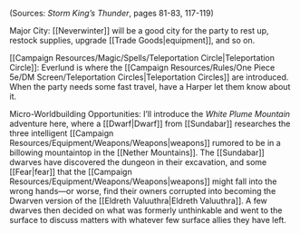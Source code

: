 
(Sources: *Storm King’s Thunder*, pages 81-83, 117-119)

Major City: [[Neverwinter]] will be a good city for the party to rest up, restock supplies, upgrade [[Trade Goods|equipment]], and so on.

[[Campaign Resources/Magic/Spells/Teleportation Circle|Teleportation Circle]]: Everlund is where the [[Campaign Resources/Rules/One Piece 5e/DM Screen/Teleportation Circles|Teleportation Circles]] are introduced. When the party needs some fast travel, have a Harper let them know about it.

Micro-Worldbuilding Opportunities: I’ll introduce the *White Plume Mountain* adventure here, where a [[Dwarf|Dwarf]] from [[Sundabar]] researches the three intelligent [[Campaign Resources/Equipment/Weapons/Weapons|weapons]] rumored to be in a billowing mountaintop in the [[Nether Mountains]]. The [[Sundabar]] dwarves have discovered the dungeon in their excavation, and some [[Fear|fear]] that the [[Campaign Resources/Equipment/Weapons/Weapons|weapons]] might fall into the wrong hands—or worse, find their owners corrupted into becoming the Dwarven version of the [[Eldreth Valuuthra|Eldreth Valuuthra]]. A few dwarves then decided on what was formerly unthinkable and went to the surface to discuss matters with whatever few surface allies they have left.
